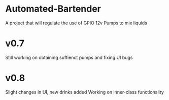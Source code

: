 # Automated-Bartender
A project that will regulate the use of GPIO 12v Pumps to mix liquids

# v0.7
  Still working on obtaining suffienct pumps and fixing UI bugs
 
# v0.8
  Slight changes in UI, new drinks added
  Working on inner-class functionality
